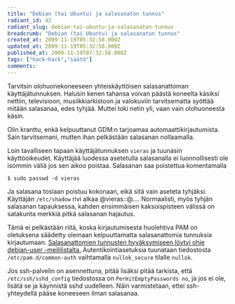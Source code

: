 ```yaml
---
title: "Debian (tai Ubuntu) ja salasanaton tunnus"
radiant_id: 42
radiant_slug: debian-tai-ubuntu-ja-salasanaton-tunnus
breadcrumb: "Debian (tai Ubuntu) ja salasanaton tunnus"
created_at: 2009-11-19T05:32:58.000Z
updated_at: 2009-11-19T05:32:58.000Z
published_at: 2009-11-19T07:32:58.000Z
tags: ["hack-hack","säätö"]
comments:
---
```

<p>Tarvitsin olohuonekoneeseen yhteiskäyttöisen salasanattoman käyttäjätunnuksen. Halusin kenen tahansa voivan päästä koneelta käsiksi nettiin, televisioon, musiikkiarkistoon ja valokuviin tarvitsematta syöttää mitään salasanaa, edes tyhjää.  Muttei toki netin yli, vaan vain olohuoneesta käsin.</p>
<p>Olin kranttu, enkä kelpuuttanut <span class="caps">GDM</span>:n tarjoamaa automaattikirjautumista.  Sain tarvitsemani, mutten ihan pelkästään salasanan nollaamalla.</p>
<p>Loin tavalliseen tapaan käyttäjätunnuksen <code>vieras</code> ja tuunasin käyttöoikeudet.  Käyttäjää luodessa asetetulla salasanalla ei luonnollisesti ole isommin väliä jos sen aikoo poistaa.  Salasanan saa poistettua komentamalla</p>
<pre><code>$ sudo passwd -d vieras</code></pre>
<p>Ja salasana tosiaan poistuu kokonaan, eikä sitä vain aseteta tyhjäksi.  Käyttäjän <code>/etc/shadow</code> rivi alkaa @vieras::@&hellip;.  Normaalisti, myös tyhjän salasanan tapauksessa, kahden ensimmäisen kaksoispisteen välissä on satakunta merkkiä pitkä salasanan hajautus.</p>
<p>Tämä ei pelkästään riitä, koska kirjautumisesta huolehtiva <span class="caps">PAM</span> on oletuksena säädetty olemaan kelpuuttamatta salasanattomia tunnuksia kirjautumaan.  <a href="http://lists.debian.org/debian-user/2005/11/msg00228.html">Salasanattomien tunnusten hyväksymiseen löytyi ohje debian-user -meililistalta.</a>  Autentikointiasetuksia tuunataan tiedostosta <code>/etc/pam.d/common-auth</code> vaihtamalla <code>nullok_secure</code> tilalle <code>nullok</code>.</p>
<p>Jos ssh-palvelin on asennettuna, pitää lisäksi pitää tarkista, että <code>/etc/ssh/sshd_config</code> tiedostossa on <code>PermitEmptyPasswords no</code>, ja jos ei ole, lisätä se ja käynnistä sshd uudelleen.  Näin varmistetaan, ettei ssh-yhteydellä pääse koneeseen ilman salasanaa.</p>